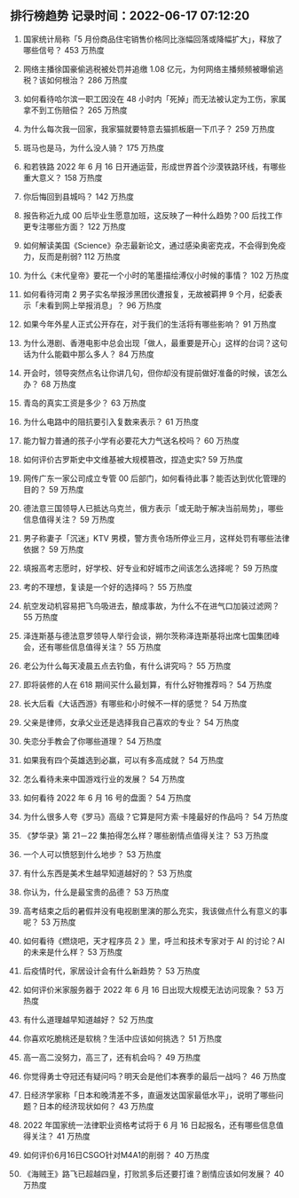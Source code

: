 
## 排行榜趋势 记录时间：2022-06-17 07:12:20
  
  1. 国家统计局称「5 月份商品住宅销售价格同比涨幅回落或降幅扩大」，释放了哪些信号？ 453 万热度
    
  2. 网络主播徐国豪偷逃税被处罚并追缴 1.08 亿元，为何网络主播频频被曝偷逃税？该如何根治？ 286 万热度
    
  3. 如何看待哈尔滨一职工因没在 48 小时内「死掉」而无法被认定为工伤，家属拿不到工伤赔偿？ 265 万热度
    
  4. 为什么每次我一回家，我家猫就要特意去猫抓板磨一下爪子？ 259 万热度
    
  5. 斑马也是马，为什么没人骑？ 175 万热度
    
  6. 和若铁路 2022 年 6 月 16 日开通运营，形成世界首个沙漠铁路环线，有哪些重大意义？ 158 万热度
    
  7. 你后悔回到县城吗？ 142 万热度
    
  8. 报告称近九成 00 后毕业生愿意加班，这反映了一种什么趋势？00 后找工作更专注哪些方面？ 122 万热度
    
  9. 如何解读美国《Science》杂志最新论文，通过感染奥密克戎，不会得到免疫力，反而是削弱? 112 万热度
    
  10. 为什么《末代皇帝》要花一个小时的笔墨描绘溥仪小时候的事情？ 102 万热度
    
  11. 如何看待河南 2 男子实名举报涉黑团伙遭报复，无故被羁押 9 个月，纪委表示「未看到网上举报消息」？ 96 万热度
    
  12. 如果今年外星人正式公开存在，对于我们的生活将有哪些影响？ 91 万热度
    
  13. 为什么港剧、香港电影中总会出现「做人，最重要是开心」这样的台词？这句话为什么能戳中那么多人？ 84 万热度
    
  14. 开会时，领导突然点名让你讲几句，但你却没有提前做好准备的时候，该怎么办？ 68 万热度
    
  15. 青岛的真实工资是多少？ 63 万热度
    
  16. 为什么电路中的阻抗要引入复数来表示？ 61 万热度
    
  17. 能力智力普通的孩子小学有必要花大力气送名校吗？ 60 万热度
    
  18. 如何评价古罗斯史中文维基被大规模篡改，捏造史实? 59 万热度
    
  19. 网传广东一家公司成立专管 00 后部门，如何看待此事？能否达到优化管理的目的？ 59 万热度
    
  20. 德法意三国领导人已抵达乌克兰，俄方表示「或无助于解决当前局势」，哪些信息值得关注？ 59 万热度
    
  21. 男子称妻子「沉迷」KTV 男模，警方责令场所停业三月，这样处罚有哪些法律依据？ 59 万热度
    
  22. 填报高考志愿时，好学校、好专业和好城市之间该怎么选择呢？ 59 万热度
    
  23. 考的不理想，复读是一个好的选择吗？ 55 万热度
    
  24. 航空发动机容易把飞鸟吸进去，酿成事故，为什么不在进气口加装过滤网？ 55 万热度
    
  25. 泽连斯基与德法意罗领导人举行会谈，朔尔茨称泽连斯基将出席七国集团峰会，还有哪些信息值得关注？ 55 万热度
    
  26. 老公为什么每天凌晨五点去钓鱼，有什么讲究吗？ 55 万热度
    
  27. 即将装修的人在 618 期间买什么最划算，有什么好物推荐吗？ 54 万热度
    
  28. 长大后看《大话西游》有哪些和小时候不一样的感觉？ 54 万热度
    
  29. 父亲是律师，女承父业还是选择我自己喜欢的专业？ 54 万热度
    
  30. 失恋分手教会了你哪些道理？ 54 万热度
    
  31. 如果我有四个英雄选到必赢，可以有多高成就？ 54 万热度
    
  32. 怎么看待未来中国游戏行业的发展？ 54 万热度
    
  33. 如何看待 2022 年 6 月 16 号的盘面？ 54 万热度
    
  34. 为什么很多人夸《罗马》高级？它算是阿方索·卡隆最好的作品吗？ 54 万热度
    
  35. 《梦华录》第 21－22 集拍得怎么样？哪些剧情点值得关注？ 53 万热度
    
  36. 一个人可以愤怒到什么地步？ 53 万热度
    
  37. 有什么东西是美术生越早知道越好的？ 53 万热度
    
  38. 你认为，什么是最宝贵的品德？ 53 万热度
    
  39. 高考结束之后的暑假并没有电视剧里演的那么充实，我该做点什么有意义的事呢？ 53 万热度
    
  40. 如何看待《燃烧吧，天才程序员 2 》里，呼兰和技术专家对于 AI 的讨论？AI的未来是什么样？ 53 万热度
    
  41. 后疫情时代，家居设计会有什么新趋势？ 53 万热度
    
  42. 如何评价米家服务器于 2022 年 6 月 16 日出现大规模无法访问现象？ 53 万热度
    
  43. 有什么道理越早知道越好？ 52 万热度
    
  44. 你喜欢吃脆桃还是软桃？生活中应该如何挑选？ 51 万热度
    
  45. 高一高二没努力，高三了，还有机会吗？ 49 万热度
    
  46. 你觉得勇士夺冠还有疑问吗？明天会是他们本赛季的最后一战吗？ 46 万热度
    
  47. 日经济学家称「日本和晚清差不多，直逼发达国家最低水平」，说明了哪些问题？日本的经济现状如何？ 43 万热度
    
  48. 2022 年国家统一法律职业资格考试将于 6 月 16 日起报名，还有哪些信息值得关注？ 41 万热度
    
  49. 如何评价6月16日CSGO针对M4A1的削弱？ 40 万热度
    
  50. 《海贼王》路飞已超越四皇，打败凯多后还要打谁？剧情应该如何发展？ 40 万热度
    